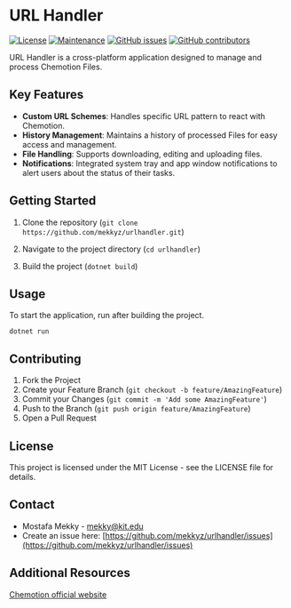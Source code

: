 
# URL Handler
[![License](https://img.shields.io/badge/License-MIT%202.0-blue.svg)](https://opensource.org/licenses/MIT)
[![Maintenance](https://img.shields.io/badge/Maintained%3F-yes-blue.svg)](https://github.com/mekkyz/urlhandler/graphs/commit-activity)
[![GitHub issues](https://img.shields.io/github/issues/mekkyz/urlhandler.svg)](https://github.com/mekkyz/urlhandler/issues)
[![GitHub contributors](https://img.shields.io/github/contributors/mekkyz/urlhandler.svg)](https://github.com/mekkyz/urlhandler/graphs/contributors/)

URL Handler is a cross-platform application designed to manage and process Chemotion Files.

## Key Features
- **Custom URL Schemes**: Handles specific URL pattern to react with Chemotion.
- **History Management**: Maintains a history of processed Files for easy access and management.
- **File Handling**: Supports downloading, editing and uploading files.
- **Notifications**: Integrated system tray and app window notifications to alert users about the status of their tasks.

## Getting Started

1. Clone the repository (`git clone https://github.com/mekkyz/urlhandler.git`)

2. Navigate to the project directory (`cd urlhandler`)

3. Build the project (`dotnet build`)

## Usage

To start the application, run after building the project.

`dotnet run`

## Contributing

1. Fork the Project
2. Create your Feature Branch (`git checkout -b feature/AmazingFeature`)
3. Commit your Changes (`git commit -m 'Add some AmazingFeature'`)
4. Push to the Branch (`git push origin feature/AmazingFeature`)
5. Open a Pull Request

## License

This project is licensed under the MIT License - see the LICENSE file for details.

## Contact

- Mostafa Mekky - [mekky@kit.edu](mailto:mekky@kit.edu)
- Create an issue here: [https://github.com/mekkyz/urlhandler/issues](https://github.com/mekkyz/urlhandler/issues)

## Additional Resources

[Chemotion official website](https://chemotion.net/)